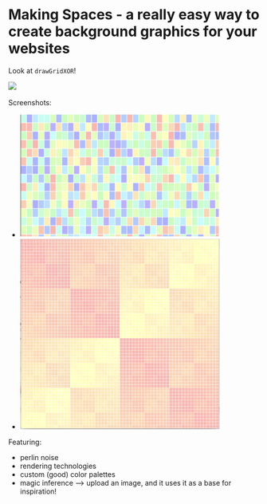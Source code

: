 # Making Spaces - a really easy way to create background graphics for your websites

Look at `drawGridXOR`!

<img src="giphy.gif">

Screenshots:

- <img src="grid1.png" width="400px">
- <img src="xor1.png" width="400px">

Featuring:

- perlin noise
- rendering technologies
- custom (good) color palettes
- magic inference --> upload an image, and it uses it as a base for inspiration!
